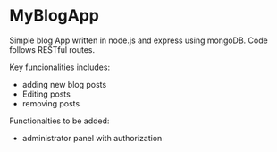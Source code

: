 # MyBlogApp

Simple blog App written in node.js and express using mongoDB.
Code follows RESTful routes.

Key funcionalities includes:
 
 - adding new blog posts
 - Editing posts
 - removing posts
 
Functionalties to be added: 
 
 - administrator panel with authorization
